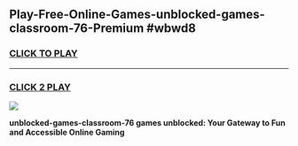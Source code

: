 
## Play-Free-Online-Games-unblocked-games-classroom-76-Premium #wbwd8
<h3>
<a href="https://premium.freeplayer.one?title=unblocked-games-classroom-76&ref=8M">CLICK TO PLAY</a></h3>
<hr>

<h3>
<a href="https://premium.freeplayer.one?title=unblocked-games-classroom-76&ref=8M">CLICK 2 PLAY</a>
  
</h3>

<a href="https://premium.freeplayer.one?title=unblocked-games-classroom-76&ref=8M"><img src="https://clearcache.store/games.png"></a>


**unblocked-games-classroom-76 games unblocked: Your Gateway to Fun and Accessible Online Gaming**

